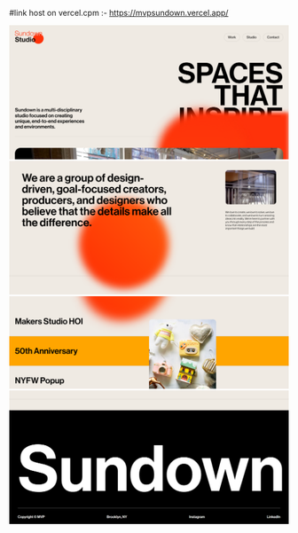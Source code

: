 #link host on vercel.cpm :- https://mvpsundown.vercel.app/



![Alt Text](img/1.png)
![Alt Text](img/2.png)
![Alt Text](img/3.png)
![Alt Text](img/4.png)
